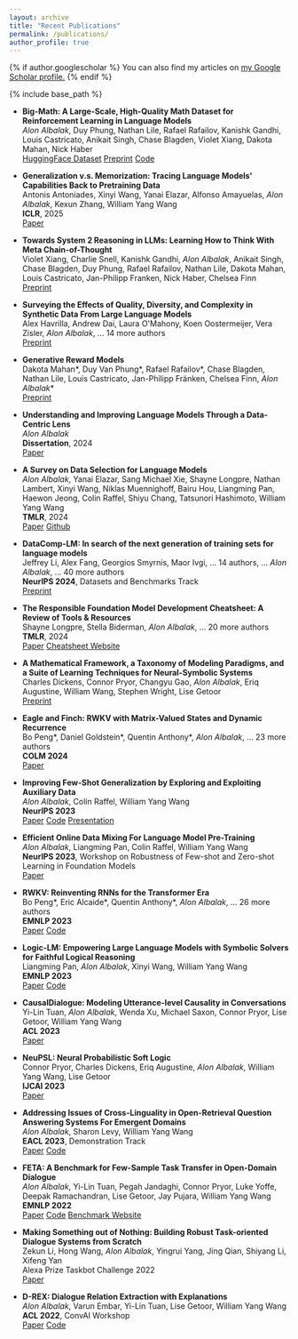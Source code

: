```yaml
---
layout: archive
title: "Recent Publications"
permalink: /publications/
author_profile: true
---
```


{% if author.googlescholar %}
  You can also find my articles on <u><a href="{{author.googlescholar}}">my Google Scholar profile</a>.</u>
{% endif %}

{% include base_path %}

<!--
Paper: <a class="btn btn--paper" href="URL">Paper</a>
Code: <a class="btn btn--code" href="URL">Code</a>
Website: <a class="btn btn--website" href="URL">Website</a>
-->

* **Big-Math: A Large-Scale, High-Quality Math Dataset for Reinforcement Learning in Language Models**\
*Alon Albalak*, Duy Phung, Nathan Lile, Rafael Rafailov, Kanishk Gandhi, Louis Castricato, Anikait Singh, Chase Blagden, Violet Xiang, Dakota Mahan, Nick Haber\
<a class="btn btn--website" href="https://huggingface.co/datasets/SynthLabsAI/Big-Math-RL-Verified">HuggingFace Dataset</a> <a class="btn btn--paper" href="https://arxiv.org/abs/2502.17387">Preprint</a> <a class="btn btn--code" href="https://github.com/SynthLabsAI/big-math">Code</a>

* **Generalization v.s. Memorization: Tracing Language Models' Capabilities Back to Pretraining Data**\
Antonis Antoniades, Xinyi Wang, Yanai Elazar, Alfonso Amayuelas, *Alon Albalak*, Kexun Zhang, William Yang Wang\
**ICLR**, 2025\
<a class="btn btn--paper" href="https://arxiv.org/abs/2407.14985">Paper</a>

* **Towards System 2 Reasoning in LLMs: Learning How to Think With Meta Chain-of-Thought**\
Violet Xiang, Charlie Snell, Kanishk Gandhi, *Alon Albalak*, Anikait Singh, Chase Blagden, Duy Phung, Rafael Rafailov, Nathan Lile, Dakota Mahan, Louis Castricato, Jan-Philipp Franken, Nick Haber, Chelsea Finn\
<a class="btn btn--paper" href="https://arxiv.org/abs/2501.04682">Preprint</a>

* **Surveying the Effects of Quality, Diversity, and Complexity in Synthetic Data From Large Language Models**\
Alex Havrilla, Andrew Dai, Laura O'Mahony, Koen Oostermeijer, Vera Zisler, *Alon Albalak*, ... 14 more authors\
<a class="btn btn--paper" href="https://arxiv.org/abs/2412.02980">Preprint</a>

* **Generative Reward Models**\
Dakota Mahan\*, Duy Van Phung\*, Rafael Rafailov\*, Chase Blagden, Nathan Lile, Louis Castricato, Jan-Philipp Fränken, Chelsea Finn, *Alon Albalak*\*\
<a class="btn btn--paper" href="https://arxiv.org/abs/2410.12832">Preprint</a>

* **Understanding and Improving Language Models Through a Data-Centric Lens**\
*Alon Albalak*\
**Dissertation**, 2024\
<a class="btn btn--paper" href="https://www.proquest.com/openview/dba1a30ede6747ee6b8bd206d65a61ed/1?pq-origsite=gscholar&cbl=18750&diss=y">Paper</a>

* **A Survey on Data Selection for Language Models**\
*Alon Albalak*, Yanai Elazar, Sang Michael Xie, Shayne Longpre, Nathan Lambert, Xinyi Wang, Niklas Muennighoff, Bairu Hou, Liangming Pan, Haewon Jeong, Colin Raffel, Shiyu Chang, Tatsunori Hashimoto, William Yang Wang\
**TMLR**, 2024\
<a class="btn btn--paper" href="https://openreview.net/forum?id=XfHWcNTSHp">Paper</a> <a class="btn btn--code" href="https://github.com/alon-albalak/data-selection-survey">Github</a>

* **DataComp-LM: In search of the next generation of training sets for language models**\
Jeffrey Li, Alex Fang, Georgios Smyrnis, Maor Ivgi, ... 14 authors, ... *Alon Albalak*, ... 40 more authors\
**NeurIPS 2024**, Datasets and Benchmarks Track\
<a class="btn btn--paper" href="https://arxiv.org/abs/2406.11794">Preprint</a>

* **The Responsible Foundation Model Development Cheatsheet: A Review of Tools & Resources**\
Shayne Longpre, Stella Biderman, *Alon Albalak*, ... 20 more authors\
**TMLR**, 2024\
<a class="btn btn--paper" href="https://openreview.net/forum?id=tH1dQH20eZ">Paper</a> <a class="btn btn--code" href="https://fmcheatsheet.org/">Cheatsheet Website</a>

* **A Mathematical Framework, a Taxonomy of Modeling Paradigms, and a Suite of Learning Techniques for Neural-Symbolic Systems**\
Charles Dickens, Connor Pryor, Changyu Gao, *Alon Albalak*, Eriq Augustine, William Wang, Stephen Wright, Lise Getoor\
<a class="btn btn--paper" href="https://arxiv.org/abs/2407.09693">Preprint</a>

* **Eagle and Finch: RWKV with Matrix-Valued States and Dynamic Recurrence**\
Bo Peng\*, Daniel Goldstein\*, Quentin Anthony\*, *Alon Albalak*, ... 23 more authors\
**COLM 2024**\
<a class="btn btn--paper" href="https://arxiv.org/abs/2404.05892">Paper</a>

* **Improving Few-Shot Generalization by Exploring and Exploiting Auxiliary Data**\
*Alon Albalak*, Colin Raffel, William Yang Wang\
**NeurIPS 2023**\
<a class="btn btn--paper" href="https://openreview.net/forum?id=JDnLXc4NOn">Paper</a> <a class="btn btn--code" href="https://github.com/alon-albalak/FLAD">Code</a> <a class="btn btn--website2" href="https://neurips.cc/virtual/2023/poster/72070">Presentation</a>

* **Efficient Online Data Mixing For Language Model Pre-Training**\
*Alon Albalak*, Liangming Pan, Colin Raffel, William Yang Wang\
**NeurIPS 2023**, Workshop on Robustness of Few-shot and Zero-shot Learning in Foundation Models\
<a class="btn btn--paper" href="https://arxiv.org/abs/2312.02406">Paper</a>

* **RWKV: Reinventing RNNs for the Transformer Era**\
Bo Peng\*, Eric Alcaide\*, Quentin Anthony\*, *Alon Albalak*, ... 26 more authors\
**EMNLP 2023**\
<a class="btn btn--paper" href="https://arxiv.org/abs/2305.13048">Paper</a> <a class="btn btn--code" href="https://github.com/BlinkDL/RWKV-LM">Code</a>

* **Logic-LM: Empowering Large Language Models with Symbolic Solvers for Faithful Logical Reasoning**\
Liangming Pan, *Alon Albalak*, Xinyi Wang, William Yang Wang\
**EMNLP 2023**\
<a class="btn btn--paper" href="http://arxiv.org/abs/2305.12295">Paper</a> <a class="btn btn--code" href="https://github.com/teacherpeterpan/Logic-LLM">Code</a>

* **CausalDialogue: Modeling Utterance-level Causality in Conversations**\
Yi-Lin Tuan, *Alon Albalak*, Wenda Xu, Michael Saxon, Connor Pryor, Lise Getoor, William Yang Wang\
**ACL 2023**\
<a class="btn btn--paper" href="https://arxiv.org/abs/2212.10515">Paper</a>

* **NeuPSL: Neural Probabilistic Soft Logic**\
Connor Pryor, Charles Dickens, Eriq Augustine, *Alon Albalak*, William Yang Wang, Lise Getoor\
**IJCAI 2023**\
<a class="btn btn--paper" href="https://arxiv.org/abs/2205.14268">Paper</a>

* **Addressing Issues of Cross-Linguality in Open-Retrieval Question Answering Systems For Emergent Domains**\
*Alon Albalak*, Sharon Levy, William Yang Wang\
**EACL 2023**, Demonstration Track\
<a class="btn btn--paper" href="[URL](https://aclanthology.org/2023.eacl-demo.1/)">Paper</a> <a class="btn btn--code" href="[URL](https://github.com/alon-albalak/XOR-COVID)">Code</a>

* **FETA: A Benchmark for Few-Sample Task Transfer in Open-Domain Dialogue**\
*Alon Albalak*, Yi-Lin Tuan, Pegah Jandaghi, Connor Pryor, Luke Yoffe, Deepak Ramachandran, Lise Getoor, Jay Pujara, William Yang Wang\
**EMNLP 2022**\
<a class="btn btn--paper" href="https://aclanthology.org/2022.emnlp-main.751/">Paper</a> <a class="btn btn--code" href="https://github.com/alon-albalak/TLiDB">Code</a> <a class="btn btn--website2" href="https://alon-albalak.github.io/feta-website/">Benchmark Website</a>

<!--
* An Exploration of Methods for Zero-shot Transfer in Small Language Models \
*Alon Albalak*, Akshat Shrivastava, Chinnadhurai Sankar, Adithya Sagar, Mike Ross\
**NeurIPS 2022**, Workshop on Efficient Natural Language and Speech Processing\
<a class="btn btn--paper" href="https://neurips2022-enlsp.github.io/papers/paper_50.pdf">Paper</a>
-->

* **Making Something out of Nothing: Building Robust Task-oriented Dialogue Systems from Scratch**\
Zekun Li, Hong Wang, *Alon Albalak*, Yingrui Yang, Jing Qian, Shiyang Li, Xifeng Yan\
Alexa Prize Taskbot Challenge 2022\
<a class="btn btn--paper" href="https://assets.amazon.science/80/f0/ad9a999f4562b6e80186a5df00e6/making-something-out-of-nothing-building-robust-task-oriented-dialogue-systems-from-scratch.pdf">Paper</a>

* **D-REX: Dialogue Relation Extraction with Explanations**\
*Alon Albalak*, Varun Embar, Yi-Lin Tuan, Lise Getoor, William Yang Wang\
**ACL 2022**, ConvAI Workshop\
<a class="btn btn--paper" href="https://aclanthology.org/2022.nlp4convai-1.4/">Paper</a> <a class="btn btn--code" href="https://github.com/alon-albalak/D-REX">Code</a>

<!--

* Efficient Learning Losses for Deep Hinge-Loss Markov Random Fields \
Charles Dickens, Connor Pryor, Eriq Augustine, *Alon Albalak*, Lise Getoor\
**UAI 2022**, 5th Workshop on Tractable Probabilistic Modeling\
<a class="btn btn--paper" href="https://openreview.net/forum?id=8ZIJa8Z__5L">Paper</a>

* Modeling Disclosive Transparency in NLP Application Descriptions\
Michael Saxon, Sharon Levy, Xinyi Wang, *Alon Albalak*, William Yang Wang\
**EMNLP 2021**, Oral Presentation\
<a class="btn btn--paper" href="https://aclanthology.org/2021.emnlp-main.153/">Paper</a>


* [Emotion Recognition in Conversation using Probabilistic Soft Logic](https://arxiv.org/abs/2207.07238) \
Eric Augustine, Pegah Jandaghi, **Alon Albalak**, Connor Pryor, Charles Dickens, William Yang Wang, Lise Getoor

-->
